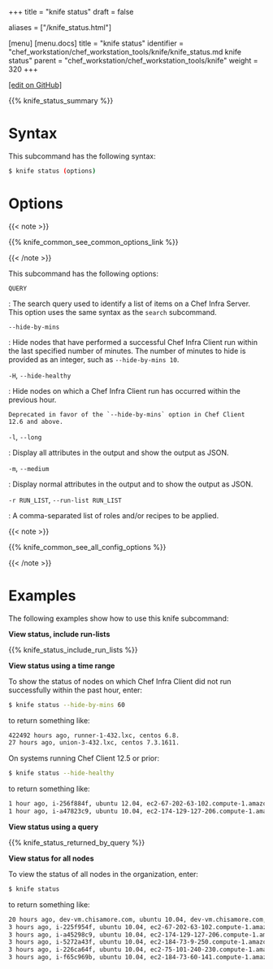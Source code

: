 +++
title = "knife status"
draft = false

aliases = ["/knife_status.html"]

[menu]
  [menu.docs]
    title = "knife status"
    identifier = "chef_workstation/chef_workstation_tools/knife/knife_status.md knife status"
    parent = "chef_workstation/chef_workstation_tools/knife"
    weight = 320
+++    

[\[edit on GitHub\]](https://github.com/chef/chef-web-docs/blob/master/content/knife_status.md)

{{% knife_status_summary %}}

Syntax
======

This subcommand has the following syntax:

``` bash
$ knife status (options)
```

Options
=======

{{< note >}}

{{% knife_common_see_common_options_link %}}

{{< /note >}}

This subcommand has the following options:

`QUERY`

:   The search query used to identify a list of items on a Chef Infra
    Server. This option uses the same syntax as the `search` subcommand.

`--hide-by-mins`

:   Hide nodes that have performed a successful Chef Infra Client run
    within the last specified number of minutes. The number of minutes
    to hide is provided as an integer, such as `--hide-by-mins 10`.

`-H`, `--hide-healthy`

:   Hide nodes on which a Chef Infra Client run has occurred within the
    previous hour.

    Deprecated in favor of the `--hide-by-mins` option in Chef Client
    12.6 and above.

`-l`, `--long`

:   Display all attributes in the output and show the output as JSON.

`-m`, `--medium`

:   Display normal attributes in the output and to show the output as
    JSON.

`-r RUN_LIST`, `--run-list RUN_LIST`

:   A comma-separated list of roles and/or recipes to be applied.

{{< note >}}

{{% knife_common_see_all_config_options %}}

{{< /note >}}

Examples
========

The following examples show how to use this knife subcommand:

**View status, include run-lists**

{{% knife_status_include_run_lists %}}

**View status using a time range**

To show the status of nodes on which Chef Infra Client did not run
successfully within the past hour, enter:

``` bash
$ knife status --hide-by-mins 60
```

to return something like:

``` bash
422492 hours ago, runner-1-432.lxc, centos 6.8.
27 hours ago, union-3-432.lxc, centos 7.3.1611.
```

On systems running Chef Client 12.5 or prior:

``` bash
$ knife status --hide-healthy
```

to return something like:

``` bash
1 hour ago, i-256f884f, ubuntu 12.04, ec2-67-202-63-102.compute-1.amazonaws.com, 67.202.63.102, role[web].
1 hour ago, i-a47823c9, ubuntu 10.04, ec2-174-129-127-206.compute-1.amazonaws.com, 184.129.143.111, role[lb].
```

**View status using a query**

{{% knife_status_returned_by_query %}}

**View status for all nodes**

To view the status of all nodes in the organization, enter:

``` bash
$ knife status
```

to return something like:

``` bash
20 hours ago, dev-vm.chisamore.com, ubuntu 10.04, dev-vm.chisamore.com, 10.66.44.126
3 hours ago, i-225f954f, ubuntu 10.04, ec2-67-202-63-102.compute-1.amazonaws.com, 67.202.63.102
3 hours ago, i-a45298c9, ubuntu 10.04, ec2-174-129-127-206.compute-1.amazonaws.com, 174.129.127.206
3 hours ago, i-5272a43f, ubuntu 10.04, ec2-184-73-9-250.compute-1.amazonaws.com, 184.73.9.250
3 hours ago, i-226ca64f, ubuntu 10.04, ec2-75-101-240-230.compute-1.amazonaws.com, 75.101.240.230
3 hours ago, i-f65c969b, ubuntu 10.04, ec2-184-73-60-141.compute-1.amazonaws.com, 184.73.60.141
```

